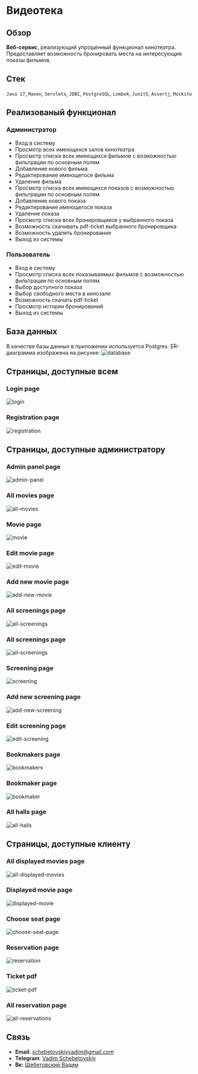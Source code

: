 # Видеотека

## Обзор

**Веб-сервис**, реализующий упрощенный функционал кинотеатра. Предоставляет возможность бронировать места на интересующие показы фильмов.

## Стек

`Java 17`, `Maven`, `Servlets`, `JDBC`, `PostgreSQL`,  `Lombok`,  `Junit5`, `Assertj`, `Mockito`

## Реализованый функционал

### Aдминистратор

- Вход в систему
- Просмотр всех имеющихся залов кинотеатра
- Просмотр списка всех имеющихся фильмов с возможностью фильтрации по основным полям
- Добавление нового фильма
- Редактирование имеющегося фильма
- Удаление фильма
- Просмотр списка всех имеющихся показов с возможностью фильтрации по основным полям
- Добавление нового показа
- Редактирование имеющегося показа
- Удаление показа
- Просмотр списка всех бронировщиков у выбранного показа
- Возможность скачивать pdf-ticket выбранного бронировщика
- Возможность удалять бронирование
- Выход из системы

### Пользователь

- Вход в систему
- Просмотр списка всех показываемых фильмов с возможностью фильтрации по основным полям
- Выбор доступного показа
- Выбор свободного места в кинозале
- Возможность скачать pdf-ticket
- Просмотр истории бронирований
- Выход из системы

## База данных

В качестве базы данных в приложении используется Postgres. ER-диаграмма изображена на рисунке:
<img src="images/database-page.png" alt="database"/>

## Страницы, доступные всем

### Login page
<img src="images/login-page.png" alt="login"/>

### Registration page
<img src="images/registration-page.png" alt="registration"/>

## Страницы, доступные администратору

### Admin panel page
<img src="images/admin-panel-page.png" alt="admin-panel"/>

### All movies page
<img src="images/all-movies-page.png" alt="all-movies"/>

### Movie page
<img src="images/movie-page.png" alt="movie"/>

### Edit movie page
<img src="images/edit-movie-page.png" alt="edit-movie"/>

### Add new movie page
<img src="images/add-new-movie-page.png" alt="add-new-movie"/>

### All screenings page
<img src="images/all-screenings-page.png" alt="all-screenings"/>

### All screenings page
<img src="images/all-screenings-page.png" alt="all-screenings"/>

### Screening page
<img src="images/screening-page.png" alt="screening"/>

### Add new screening page
<img src="images/add-new-screening-page.png" alt="add-new-screening"/>

### Edit screening page
<img src="images/edit-screening-page.png" alt="edit-screening"/>

### Bookmakers page
<img src="images/bookmakers-page.png" alt="bookmakers"/>

### Bookmaker page
<img src="images/bookmaker-page.png" alt="bookmaker"/>

### All halls page
<img src="images/all-halls-page.png" alt="all-halls"/>

## Страницы, доступные клиенту

### All displayed movies page
<img src="images/all-displayed-movies-page.png" alt="all-displayed-movies"/>

### Displayed movie page
<img src="images/displayed-movie-page.png" alt="displayed-movie"/>

### Choose seat page
<img src="images/choose-seat-page.png" alt="choose-seat-page"/>

### Reservation page
<img src="images/reservation-page.png" alt="reservation"/>

### Ticket pdf
<img src="images/ticket-pdf.png" alt="ticket-pdf"/>

### All reservation page
<img src="images/all-reservations-page.png" alt="all-reservations"/>

## Связь

- **Email**: schebetovskiyvadim@gmail.com
- **Telegram**: [Vadim Schebetovskiy](https://t.me/VadimSchebet)
- **Вк:** [Щебетовский Вадим](https://vk.com/vadimschebetovskiy)
